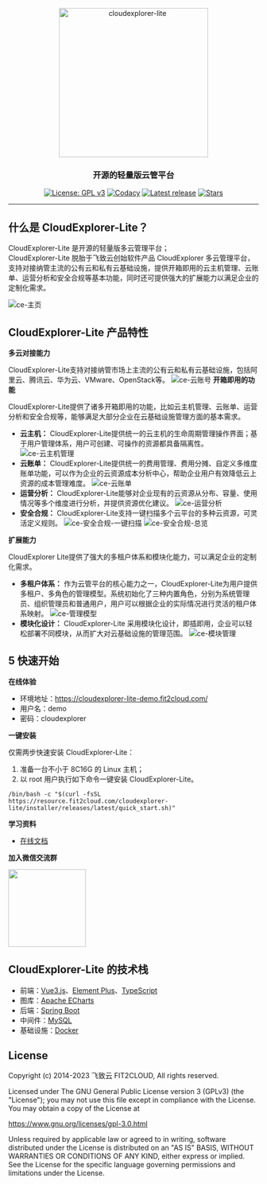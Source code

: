 <p align="center"><a href="https://fit2cloud.com/cloudexplorer-lite/index.html
        "><img src="https://fit2cloud.com/cloudexplorer-lite/docs/img/CloudExplorer-Lite-logo.jpg" alt="cloudexplorer-lite" width="300px"  /></a></p>
        <h3 align="center">开源的轻量版云管平台</h3>
        <p align="center">
          <a href="https://www.gnu.org/licenses/old-licenses/gpl-3.0"><img src="https://img.shields.io/github/license/CloudExplorer-Dev/CloudExplorer-Lite?color=%231890FF" alt="License: GPL v3"></a>
          <a href="https://app.codacy.com/gh/dataease/dataease?utm_source=github.com&utm_medium=referral&utm_content=dataease/dataease&utm_campaign=Badge_Grade_Dashboard"><img src="https://app.codacy.com/project/badge/Grade/da67574fd82b473992781d1386b937ef" alt="Codacy"></a>
          <a href="https://github.com/CloudExplorer-Dev/CloudExplorer-Lite/releases/latest"><img src="https://img.shields.io/github/v/release/CloudExplorer-Dev/CloudExplorer-Lite" alt="Latest release"></a>
          <a href="https://github.com/CloudExplorer-Dev/CloudExplorer-Lite"><img src="https://img.shields.io/github/stars/CloudExplorer-Dev/CloudExplorer-Lite?color=%231890FF&style=flat-square" alt="Stars"></a>
        
</p>
<hr/>

## 什么是 CloudExplorer-Lite？
CloudExplorer-Lite 是开源的轻量版多云管理平台；   
CloudExplorer-Lite 脱胎于飞致云创始软件产品 CloudExplorer 多云管理平台，支持对接纳管主流的公有云和私有云基础设施，提供开箱即用的云主机管理、云账单、运营分析和安全合规等基本功能，同时还可提供强大的扩展能力以满足企业的定制化需求。

![ce-主页](https://fit2cloud.com/cloudexplorer-lite/images/overview.png)

## CloudExplorer-Lite 产品特性

**多云对接能力**
  
CloudExplorer-Lite支持对接纳管市场上主流的公有云和私有云基础设施，包括阿里云、腾讯云、华为云、VMware、OpenStack等。
![ce-云账号](https://fit2cloud.com/cloudexplorer-lite/docs/img/index/云账号.png)
**开箱即用的功能**

CloudExplorer-Lite提供了诸多开箱即用的功能，比如云主机管理、云账单、运营分析和安全合规等，能够满足大部分企业在云基础设施管理方面的基本需求。

 - **云主机：** CloudExplorer-Lite提供统一的云主机的生命周期管理操作界面；基于用户管理体系，用户可创建、可操作的资源都具备隔离性。
  ![ce-云主机管理](https://fit2cloud.com/cloudexplorer-lite/docs/img/index/云主机管理.png)
 - **云账单：** CloudExplorer-Lite提供统一的费用管理、费用分摊、自定义多维度账单功能，可以作为企业的云资源成本分析中心，帮助企业用户有效降低云上资源的成本管理难度。
   ![ce-云账单](https://fit2cloud.com/cloudexplorer-lite/docs/img/index/云账单.png)
 - **运营分析：** CloudExplorer-Lite能够对企业现有的云资源从分布、容量、使用情况等多个维度进行分析，并提供资源优化建议。
   ![ce-运营分析](https://fit2cloud.com/cloudexplorer-lite/docs/img/index/运营分析.png)
 - **安全合规：** CloudExplorer-Lite支持一键扫描多个云平台的多种云资源，可灵活定义规则。
   ![ce-安全合规-一键扫描](https://fit2cloud.com/cloudexplorer-lite/docs/img/index/安全合规-一键扫描.png)
   ![ce-安全合规-总览](https://fit2cloud.com/cloudexplorer-lite/docs/img/index/安全合规-总览.png)

**扩展能力**

CloudExplorer Lite提供了强大的多租户体系和模块化能力，可以满足企业的定制化需求。
 - **多租户体系：** 作为云管平台的核心能力之一，CloudExplorer-Lite为用户提供多租户、多角色的管理模型。系统初始化了三种内置角色，分别为系统管理员、组织管理员和普通用户，用户可以根据企业的实际情况进行灵活的租户体系映射。
![ce-管理模型](https://fit2cloud.com/cloudexplorer-lite/docs/img/index/管理模型.png)
 - **模块化设计：** CloudExplorer-Lite 采用模块化设计，即插即用，企业可以轻松部署不同模块，从而扩大对云基础设施的管理范围。
![ce-模块管理](https://fit2cloud.com/cloudexplorer-lite/docs/img/index/模块管理.png)



## 5 快速开始

**在线体验**

-   环境地址：<https://cloudexplorer-lite-demo.fit2cloud.com/>
-   用户名：demo
-   密码：cloudexplorer

**一键安装**

仅需两步快速安装 CloudExplorer-Lite：

1. 准备一台不小于 8C16G 的 Linux 主机；
2. 以 root 用户执行如下命令一键安装 CloudExplorer-Lite。

``` 
/bin/bash -c "$(curl -fsSL https://resource.fit2cloud.com/cloudexplorer-lite/installer/releases/latest/quick_start.sh)"
```

**学习资料**

-   [在线文档](https://fit2cloud.com/cloudexplorer-lite/docs/)

**加入微信交流群**

<img src="https://fit2cloud.com/cloudexplorer-lite/images/wechat-group.png" width="156" height="156"/>

## CloudExplorer-Lite 的技术栈

-   前端：[Vue3.js](https://cn.vuejs.org/)、[Element Plus](https://element-plus.org/zh-CN/)、[TypeScript](https://www.tslang.cn/)
-   图库：[Apache ECharts](https://github.com/apache/echarts)
-   后端：[Spring Boot](https://spring.io/projects/spring-boot)
-   中间件：[MySQL](https://www.mysql.com/)  
-   基础设施：[Docker](https://www.docker.com/)



## License

Copyright (c) 2014-2023 飞致云 FIT2CLOUD, All rights reserved.

Licensed under The GNU General Public License version 3 (GPLv3)  (the "License"); you may not use this file except in compliance with the License. You may obtain a copy of the License at

<https://www.gnu.org/licenses/gpl-3.0.html>

Unless required by applicable law or agreed to in writing, software distributed under the License is distributed on an "AS IS" BASIS, WITHOUT WARRANTIES OR CONDITIONS OF ANY KIND, either express or implied. See the License for the specific language governing permissions and limitations under the License.
